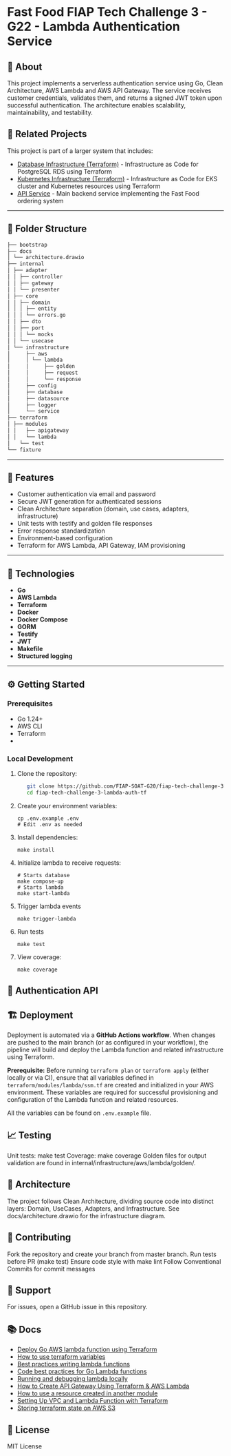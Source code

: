 # Fast Food FIAP Tech Challenge 3 - G22 - Lambda Authentication Service

## 💬 About

This project implements a serverless authentication service using Go, Clean Architecture, AWS Lambda and AWS API Gateway. The service receives customer credentials, validates them, and returns a signed JWT token upon successful authentication. The architecture enables scalability, maintainability, and testability.


## 🔗 Related Projects

This project is part of a larger system that includes:

- [Database Infrastructure (Terraform)](https://github.com/FIAP-SOAT-G20/fiap-tech-challenge-3-db-tf) - Infrastructure as Code for PostgreSQL RDS using Terraform
- [Kubernetes Infrastructure (Terraform)](https://github.com/FIAP-SOAT-G20/fiap-tech-challenge-3-k8s-tf) - Infrastructure as Code for EKS cluster and Kubernetes resources using Terraform
- [API Service](https://github.com/FIAP-SOAT-G20/fiap-tech-challenge-3-api) - Main backend service implementing the Fast Food ordering system

---

## 📁 Folder Structure

```bash
├── bootstrap
├── docs
│ └── architecture.drawio
├── internal
│ ├── adapter
│ │ ├── controller
│ │ ├── gateway
│ │ └── presenter
│ ├── core
│ │ ├── domain
│ │ │ ├── entity
│ │ │ └── errors.go
│ │ ├── dto
│ │ ├── port
│ │ │ └── mocks
│ │ └── usecase
│ └── infrastructure
│     ├── aws
│     │ └── lambda
│     │     ├── golden
│     │     ├── request
│     │     └── response
│     ├── config
│     ├── database
│     ├── datasource
│     ├── logger
│     └── service
├── terraform
│ ├── modules
│ │   ├── apigateway
│ │   └── lambda
│   └── test
└── fixture
```

---

## 🚀 Features

- Customer authentication via email and password
- Secure JWT generation for authenticated sessions
- Clean Architecture separation (domain, use cases, adapters, infrastructure)
- Unit tests with testify and golden file responses
- Error response standardization
- Environment-based configuration
- Terraform for AWS Lambda, API Gateway, IAM provisioning

---

## 🔧 Technologies

- **Go**
- **AWS Lambda**
- **Terraform**
- **Docker**
- **Docker Compose**
- **GORM**
- **Testify**
- **JWT**
- **Makefile**
- **Structured logging**

---

## ⚙️ Getting Started

### Prerequisites

- Go 1.24+
- AWS CLI
- Terraform
-

### Local Development

1. Clone the repository:

   ```bash
      git clone https://github.com/FIAP-SOAT-G20/fiap-tech-challenge-3-lambda-auth-tf.git
      cd fiap-tech-challenge-3-lambda-auth-tf
   ```

2. Create your environment variables:

   ```shell
   cp .env.example .env
   # Edit .env as needed 
   ```

3. Install dependencies:

   ```shell
   make install
   ```

4. Initialize lambda to receive requests:

   ```shell
   # Starts database
   make compose-up
   # Starts lambda
   make start-lambda
   ```

5. Trigger lambda events

   ```shell
   make trigger-lambda 
   ```

6. Run tests

   ```shell
   make test 
   ```

7. View coverage:

   ```shell
   make coverage
   ```

## 📝 Authentication API

## 🏗️ Deployment

Deployment is automated via a **GitHub Actions workflow**. When changes are pushed to the main branch (or as configured in your workflow), the pipeline will build and deploy the Lambda function and related infrastructure using Terraform.

**Prerequisite:**
Before running `terraform plan` or `terraform apply` (either locally or via CI), ensure that all variables defined in `terraform/modules/lambda/ssm.tf` are created and initialized in your AWS environment. These variables are required for successful provisioning and configuration of the Lambda function and related resources.

All the variables can be found on `.env.example` file.

## 📈 Testing

Unit tests: make test
Coverage: make coverage
Golden files for output validation are found in internal/infrastructure/aws/lambda/golden/.

## 🧩 Architecture

The project follows Clean Architecture, dividing source code into distinct layers: Domain, UseCases, Adapters, and Infrastructure. See docs/architecture.drawio for the infrastructure diagram.

## 👏 Contributing

Fork the repository and create your branch from master branch.
Run tests before PR (make test)
Ensure code style with make lint
Follow Conventional Commits for commit messages

## 🙏 Support

For issues, open a GitHub issue in this repository.

## 📚 Docs

- [Deploy Go AWS lambda function using Terraform](https://www.thedevbook.com/deploy-go-aws-lambda-function-using-terraform/)
- [How to use terraform variables](https://spacelift.io/blog/how-to-use-terraform-variables)
- [Best practices writing lambda functions](https://docs.aws.amazon.com/lambda/latest/dg/best-practices.html)
- [Code best practices for Go Lambda functions](https://docs.aws.amazon.com/lambda/latest/dg/golang-handler.html#go-best-practices)
- [Running and debugging lambda locally](https://medium.com/nagoya-foundation/running-and-debugging-go-lambda-functions-locally-156893e4ed0d)
- [How to Create API Gateway Using Terraform & AWS Lambda](https://spacelift.io/blog/terraform-api-gateway)
- [How to use a resource created in another module](https://discuss.hashicorp.com/t/how-to-use-a-resource-created-in-another-module/19032/3)
- [Setting Up VPC and Lambda Function with Terraform](https://dev.to/sepiyush/setting-up-vpc-and-lambda-function-with-terraform-3m9d)
- [Storing terraform state on AWS S3](https://developer.hashicorp.com/terraform/language/backend/s3)



## 📄 License

MIT License
